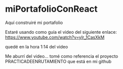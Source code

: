 # miPortafolioConReact
 Aquí construiré mi portafolio

Estaré usando como guía el video del siguiente enlace: https://www.youtube.com/watch?v=yIr_1CasXkM

quedé en la hora 1:14 del video

Me aburrí del video... tomé como referencia el proyecto PRACTICADEENRUTAMIENTO que está en mi github